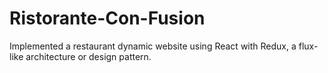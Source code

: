 # Ristorante-Con-Fusion
Implemented a restaurant dynamic website using React with Redux, a flux-like architecture or design pattern.
